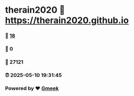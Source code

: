 # therain2020 :link: https://therain2020.github.io 
### :page_facing_up: [18](https://therain2020.github.io/tag.html) 
### :speech_balloon: 0 
### :hibiscus: 27121 
### :alarm_clock: 2025-05-10 19:31:45 
### Powered by :heart: [Gmeek](https://github.com/Meekdai/Gmeek)
